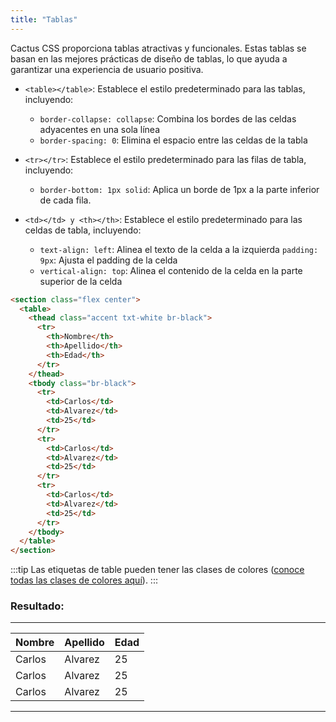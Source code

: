 ```yaml
---
title: "Tablas"
---
```


Cactus CSS proporciona tablas atractivas y funcionales. Estas tablas se basan en las mejores prácticas de diseño de tablas, lo que ayuda a garantizar una experiencia de usuario positiva.

- `<table></table>`: Establece el estilo predeterminado para las tablas, incluyendo:

  - `border-collapse: collapse`: Combina los bordes de las celdas adyacentes en una sola línea
  - `border-spacing: 0`: Elimina el espacio entre las celdas de la tabla

- `<tr></tr>`: Establece el estilo predeterminado para las filas de tabla, incluyendo:

  - `border-bottom: 1px solid`: Aplica un borde de 1px a la parte inferior de cada fila.

- `<td></td> y <th></th>`: Establece el estilo predeterminado para las celdas de tabla, incluyendo:
  - `text-align: left`: Alinea el texto de la celda a la izquierda
    `padding: 9px`: Ajusta el padding de la celda
  - `vertical-align: top`: Alinea el contenido de la celda en la parte superior de la celda

```html
<section class="flex center">
  <table>
    <thead class="accent txt-white br-black">
      <tr>
        <th>Nombre</th>
        <th>Apellido</th>
        <th>Edad</th>
      </tr>
    </thead>
    <tbody class="br-black">
      <tr>
        <td>Carlos</td>
        <td>Alvarez</td>
        <td>25</td>
      </tr>
      <tr>
        <td>Carlos</td>
        <td>Alvarez</td>
        <td>25</td>
      </tr>
      <tr>
        <td>Carlos</td>
        <td>Alvarez</td>
        <td>25</td>
      </tr>
    </tbody>
  </table>
</section>
```

:::tip
Las etiquetas de table pueden tener las clases de colores ([conoce todas las clases de colores aquí](/guides/09-utilidades/#colores)).
:::

### Resultado:

---

<section class="flex center">
   <table>
     <thead class="accent txt-white br-black">
       <tr>
         <th>Nombre</th>
         <th>Apellido</th>
         <th>Edad</th>
       </tr>
     </thead>
     <tbody class="br-black">
       <tr>
         <td>Carlos</td>
         <td>Alvarez</td>
         <td>25</td>
       </tr>
       <tr>
         <td>Carlos</td>
         <td>Alvarez</td>
         <td>25</td>
       </tr>
       <tr>
         <td>Carlos</td>
         <td>Alvarez</td>
         <td>25</td>
       </tr>
     </tbody>
   </table>
</section>

---
